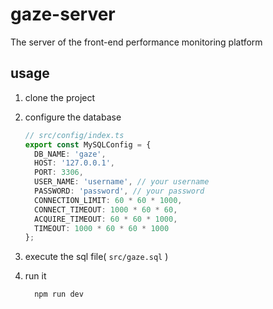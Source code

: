 # gaze-server

The server of the front-end performance monitoring platform

## usage

1. clone the project
2. configure the database
   ```typescript
   // src/config/index.ts
   export const MySQLConfig = {
     DB_NAME: 'gaze',
     HOST: '127.0.0.1',
     PORT: 3306,
     USER_NAME: 'username', // your username
     PASSWORD: 'password', // your password
     CONNECTION_LIMIT: 60 * 60 * 1000,
     CONNECT_TIMEOUT: 1000 * 60 * 60,
     ACQUIRE_TIMEOUT: 60 * 60 * 1000,
     TIMEOUT: 1000 * 60 * 60 * 1000
   };
   ```
3. execute the sql file( `src/gaze.sql` )

4. run it
   ```sh
     npm run dev
   ```
